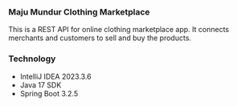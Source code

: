 ### Maju Mundur Clothing Marketplace
This is a REST API for online clothing marketplace app. It connects merchants and customers to sell and buy the products. 

### Technology
- IntelliJ IDEA 2023.3.6
- Java 17 SDK
- Spring Boot 3.2.5
